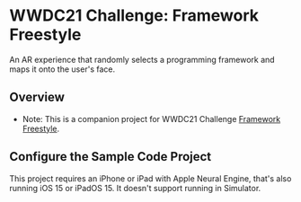 # WWDC21 Challenge: Framework Freestyle
An AR experience that randomly selects a programming framework and maps it onto the user's face.

## Overview

- Note: This is a companion project for WWDC21 Challenge [Framework Freestyle](https://developer.apple.com/news/?id=zpb2xcfr).

## Configure the Sample Code Project

This project requires an iPhone or iPad with Apple Neural Engine, that's also running iOS 15 or iPadOS 15. It doesn't support running in Simulator.
